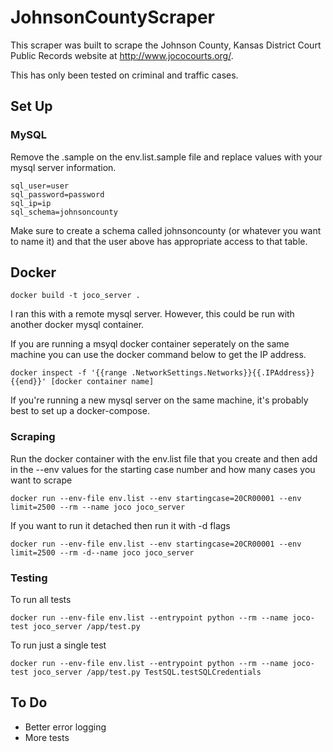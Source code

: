 # JohnsonCountyScraper
This scraper was built to scrape the Johnson County, Kansas District Court Public Records website at http://www.jococourts.org/. 

This has only been tested on criminal and traffic cases. 

## Set Up
### MySQL
Remove the .sample on the env.list.sample file and replace values with your mysql server information.
```
sql_user=user
sql_password=password
sql_ip=ip
sql_schema=johnsoncounty
```
Make sure to create a schema called johnsoncounty (or whatever you want to name it) and that the user above has appropriate access to that table.

## Docker
```
docker build -t joco_server .
```
I ran this with a remote mysql server. However, this could be run with another docker mysql container. 

If you are running a msyql docker container seperately on the same machine you can use the docker command below to get the IP address.
```
docker inspect -f '{{range .NetworkSettings.Networks}}{{.IPAddress}}{{end}}' [docker container name]
```
If you're running a new mysql server on the same machine, it's probably best to set up a docker-compose.

### Scraping
Run the docker container with the env.list file that you create and then add in the --env values for the starting case number and how many cases you want to scrape
```
docker run --env-file env.list --env startingcase=20CR00001 --env limit=2500 --rm --name joco joco_server
```
If you want to run it detached then run it with -d flags
```
docker run --env-file env.list --env startingcase=20CR00001 --env limit=2500 --rm -d--name joco joco_server
```
### Testing
To run all tests
```
docker run --env-file env.list --entrypoint python --rm --name joco-test joco_server /app/test.py
```
To run just a single test
```
docker run --env-file env.list --entrypoint python --rm --name joco-test joco_server /app/test.py TestSQL.testSQLCredentials
```

## To Do
- Better error logging
- More tests